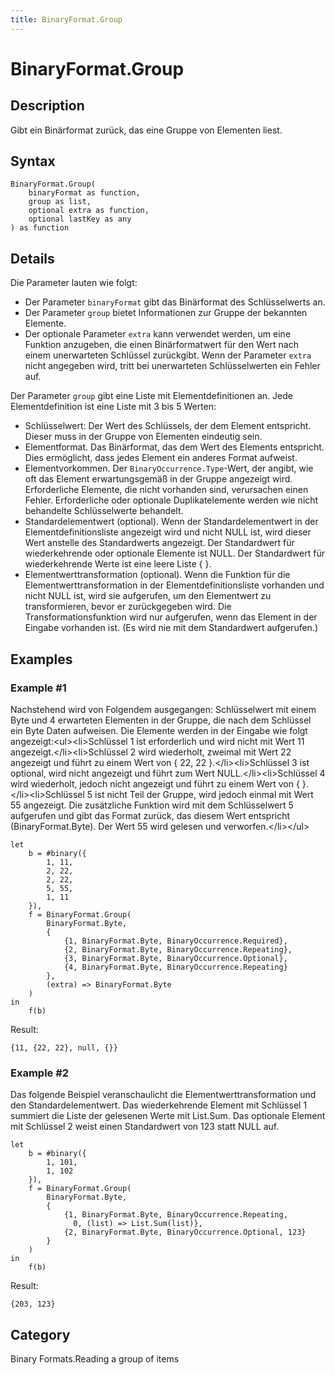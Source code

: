 ```yaml
---
title: BinaryFormat.Group
---
```


# BinaryFormat.Group


## Description

Gibt ein Binärformat zurück, das eine Gruppe von Elementen liest.


## Syntax

```powerquery
BinaryFormat.Group(
    binaryFormat as function,
    group as list,
    optional extra as function,
    optional lastKey as any
) as function
```


## Details

Die Parameter lauten wie folgt:<ul><li>Der Parameter <code>binaryFormat</code> gibt das Binärformat des Schlüsselwerts an.</li><li>Der Parameter <code>group</code> bietet Informationen zur Gruppe der bekannten Elemente.</li><li>Der optionale Parameter <code>extra</code> kann verwendet werden, um eine Funktion anzugeben, die einen Binärformatwert für den Wert nach einem unerwarteten Schlüssel zurückgibt. Wenn der Parameter <code>extra</code> nicht angegeben wird, tritt bei unerwarteten Schlüsselwerten ein Fehler auf.</li></ul>Der Parameter <code>group</code> gibt eine Liste mit Elementdefinitionen an. Jede Elementdefinition ist eine Liste mit 3 bis 5 Werten:<ul><li>Schlüsselwert: Der Wert des Schlüssels, der dem Element entspricht. Dieser muss in der Gruppe von Elementen eindeutig sein.</li><li>Elementformat. Das Binärformat, das dem Wert des Elements entspricht. Dies ermöglicht, dass jedes Element ein anderes Format aufweist. </li><li>Elementvorkommen. Der <code>BinaryOccurrence.Type</code>-Wert, der angibt, wie oft das Element erwartungsgemäß in der Gruppe angezeigt wird. Erforderliche Elemente, die nicht vorhanden sind, verursachen einen Fehler. Erforderliche oder optionale Duplikatelemente werden wie nicht behandelte Schlüsselwerte behandelt.</li><li>Standardelementwert (optional). Wenn der Standardelementwert in der Elementdefinitionsliste angezeigt wird und nicht NULL ist, wird dieser Wert anstelle des Standardwerts angezeigt. Der Standardwert für wiederkehrende oder optionale Elemente ist NULL. Der Standardwert für wiederkehrende Werte ist eine leere Liste \{ }.</li><li>Elementwerttransformation (optional). Wenn die Funktion für die Elementwerttransformation in der Elementdefinitionsliste vorhanden und nicht NULL ist, wird sie aufgerufen, um den Elementwert zu transformieren, bevor er zurückgegeben wird. Die Transformationsfunktion wird nur aufgerufen, wenn das Element in der Eingabe vorhanden ist. (Es wird nie mit dem Standardwert aufgerufen.) </li></ul>


## Examples

### Example #1 
Nachstehend wird von Folgendem ausgegangen: Schlüsselwert mit einem Byte und 4 erwarteten Elementen in der Gruppe, die nach dem Schlüssel ein Byte Daten aufweisen.  Die Elemente werden in der Eingabe wie folgt angezeigt:&lt;ul&gt;&lt;li&gt;Schlüssel 1 ist erforderlich und wird nicht mit Wert 11 angezeigt.&lt;/li&gt;&lt;li&gt;Schlüssel 2 wird wiederholt, zweimal mit Wert 22 angezeigt und führt zu einem Wert von \{ 22, 22 }.&lt;/li&gt;&lt;li&gt;Schlüssel 3 ist optional, wird nicht angezeigt und führt zum Wert NULL.&lt;/li&gt;&lt;li&gt;Schlüssel 4 wird wiederholt, jedoch nicht angezeigt und führt zu einem Wert von \{ }.&lt;/li&gt;&lt;li&gt;Schlüssel 5 ist nicht Teil der Gruppe, wird jedoch einmal mit Wert 55 angezeigt.  Die zusätzliche Funktion wird mit dem Schlüsselwert 5 aufgerufen und gibt das Format zurück, das diesem Wert entspricht (BinaryFormat.Byte).  Der Wert 55 wird gelesen und verworfen.&lt;/li&gt;&lt;/ul&gt;
```powerquery
let
    b = #binary({
        1, 11,
        2, 22,
        2, 22,
        5, 55,
        1, 11
    }),
    f = BinaryFormat.Group(
        BinaryFormat.Byte,
        {
            {1, BinaryFormat.Byte, BinaryOccurrence.Required},
            {2, BinaryFormat.Byte, BinaryOccurrence.Repeating},
            {3, BinaryFormat.Byte, BinaryOccurrence.Optional},
            {4, BinaryFormat.Byte, BinaryOccurrence.Repeating}
        },
        (extra) => BinaryFormat.Byte
    )
in
    f(b)
```

Result: 
```powerquery
{11, {22, 22}, null, {}}
```


### Example #2 
Das folgende Beispiel veranschaulicht die Elementwerttransformation und den Standardelementwert.   Das wiederkehrende Element mit Schlüssel 1 summiert die Liste der gelesenen Werte mit List.Sum.  Das optionale Element mit Schlüssel 2 weist einen Standardwert von 123 statt NULL auf.
```powerquery
let
    b = #binary({
        1, 101,
        1, 102
    }),
    f = BinaryFormat.Group(
        BinaryFormat.Byte,
        {
            {1, BinaryFormat.Byte, BinaryOccurrence.Repeating,
              0, (list) => List.Sum(list)},
            {2, BinaryFormat.Byte, BinaryOccurrence.Optional, 123}
        }
    )
in
    f(b)
```

Result: 
```powerquery
{203, 123}
```




## Category
Binary Formats.Reading a group of items
